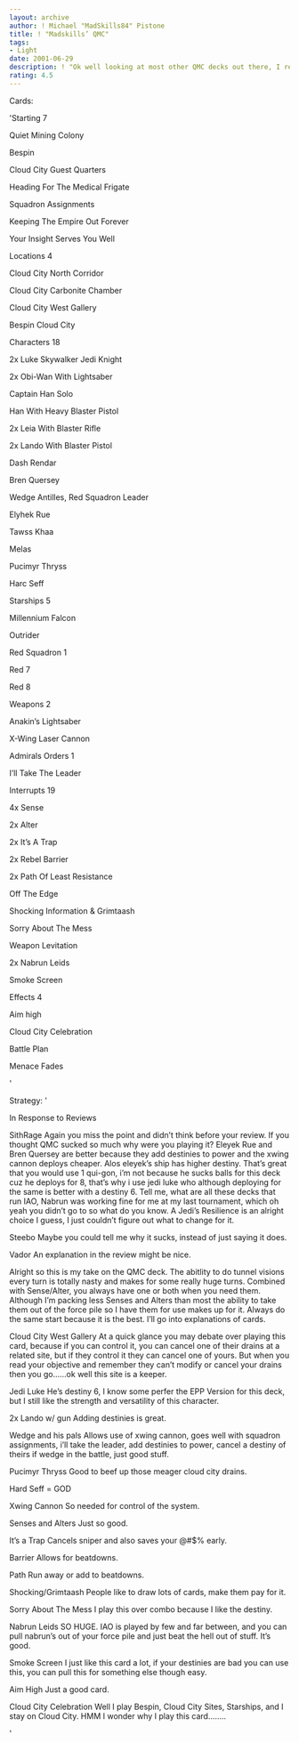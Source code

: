 ```yaml
---
layout: archive
author: ! Michael "MadSkills84" Pistone
title: ! "Madskills’ QMC"
tags:
- Light
date: 2001-06-29
description: ! "Ok well looking at most other QMC decks out there, I realized they got burned bad by heavy SAC decks.  So I thought, why not fight fire with fire."
rating: 4.5
---
```

Cards: 

'Starting 7

Quiet Mining Colony

Bespin

Cloud City Guest Quarters

Heading For The Medical Frigate

Squadron Assignments

Keeping The Empire Out Forever

Your Insight Serves You Well


Locations 4

Cloud City North Corridor

Cloud City Carbonite Chamber

Cloud City West Gallery

Bespin Cloud City


Characters 18

2x Luke Skywalker Jedi Knight

2x Obi-Wan With Lightsaber

Captain Han Solo

Han With Heavy Blaster Pistol

2x Leia With Blaster Rifle

2x Lando With Blaster Pistol

Dash Rendar

Bren Quersey

Wedge Antilles, Red Squadron Leader

Elyhek Rue

Tawss Khaa

Melas

Pucimyr Thryss

Harc Seff


Starships 5

Millennium Falcon

Outrider

Red Squadron 1

Red 7

Red 8


Weapons 2

Anakin’s Lightsaber

X-Wing Laser Cannon


Admirals Orders 1

I’ll Take The Leader


Interrupts 19

4x Sense

2x Alter

2x It’s A Trap

2x Rebel Barrier

2x Path Of Least Resistance

Off The Edge

Shocking Information & Grimtaash

Sorry About The Mess

Weapon Levitation

2x Nabrun Leids

Smoke Screen


Effects 4

Aim high

Cloud City Celebration

Battle Plan

Menace Fades

'

Strategy: '

In Response to Reviews


SithRage  Again you miss the point and didn’t think before your review.  If you thought QMC sucked so much why were you playing it?  Eleyek Rue and Bren Quersey are better because they add destinies to power and the xwing cannon deploys cheaper.  Alos eleyek’s ship has higher destiny. That’s great that you would use 1 qui-gon, i’m not because he sucks balls for this deck cuz he deploys for 8, that’s why i use jedi luke who although deploying for the same is better with a destiny 6.  Tell me, what are all these decks that run IAO, Nabrun was working fine for me at my last tournament, which oh yeah you didn’t go to so what do you know.  A Jedi’s Resilience is an alright choice I guess, I just couldn’t figure out what to change for it.


Steebo  Maybe you could tell me why it sucks, instead of just saying it does.


Vador An explanation in the review might be nice.



Alright so this is my take on the QMC deck.  The abitlity to do tunnel visions every turn is totally nasty and makes for some really huge turns.  Combined with Sense/Alter, you always have one or both when you need them.  Although I’m packing less Senses and Alters than most the ability to take them out of the force pile so I have them for use makes up for it.  Always do the same start because it is the best.  I’ll go into explanations of cards.


Cloud City West Gallery  At a quick glance you may debate over playing this card, because if you can control it, you can cancel one of their drains at a related site, but if they control it they can cancel one of yours.  But when you read your objective and remember they can’t modify or cancel your drains then you go......ok well this site is a keeper.


Jedi Luke He’s destiny 6, I know some perfer the EPP Version for this deck, but I still like the strength and versatility of this character.


2x Lando w/ gun Adding destinies is great.


Wedge and his pals Allows use of xwing cannon, goes well with squadron assignments, i’ll take the leader, add destinies to power, cancel a destiny of theirs if wedge in the battle, just good stuff.


Pucimyr Thryss Good to beef up those meager cloud city drains.


Hard Seff = GOD


Xwing Cannon So needed for control of the system.


Senses and Alters Just so good.


It’s a Trap Cancels sniper and also saves your @#$% early.


Barrier Allows for beatdowns.


Path Run away or add to beatdowns.


Shocking/Grimtaash People like to draw lots of cards, make them pay for it.


Sorry About The Mess I play this over combo because I like the destiny.


Nabrun Leids SO HUGE.  IAO is played by few and far between, and you can pull nabrun’s out of your force pile and just beat the hell out of stuff.  It’s good.


Smoke Screen I just like this card a lot, if your destinies are bad you can use this, you can pull this for something else though easy.


Aim High Just a good card.


Cloud City Celebration Well I play Bespin, Cloud City Sites, Starships, and I stay on Cloud City. HMM I wonder why I play this card........






'